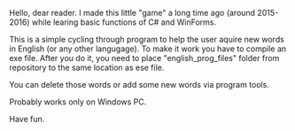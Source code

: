 Hello, dear reader. I made this little "game" a long time ago (around 2015-2016) while learing basic functions of C# and WinForms.

This is a simple cycling through program to help the user aquire new words in English (or any other langugage).
To make it work you have to compile an exe file. After you do it, you need to place "english_prog_files" folder from repository to the same location as ese file.

You can delete those words or add some new words via program tools.

Probably works only on Windows PC.

Have fun.

